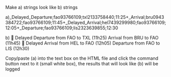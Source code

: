 Make a) strings look like b) strings

a)_Delayed_Departure;fao93766109;txl2133758440;11:25+\_Arrival;bru0943384722;fao93766109;11:45+\_Delayed_Arrival;hel7439299980;fao93766109;12:05+\_Departure;fao93766109;lis2323639855;12:30

b) 🔴 Delayed Departure from FAO to TXL (11h25)
Arrival from BRU to FAO (11h45)
🔴 Delayed Arrival from HEL to FAO (12h05)
Departure from FAO to LIS (12h30)

Copy/paste (a) into the text box on the HTML file and click the command button next to it (small white box), the results that will look like (b) will be logged
